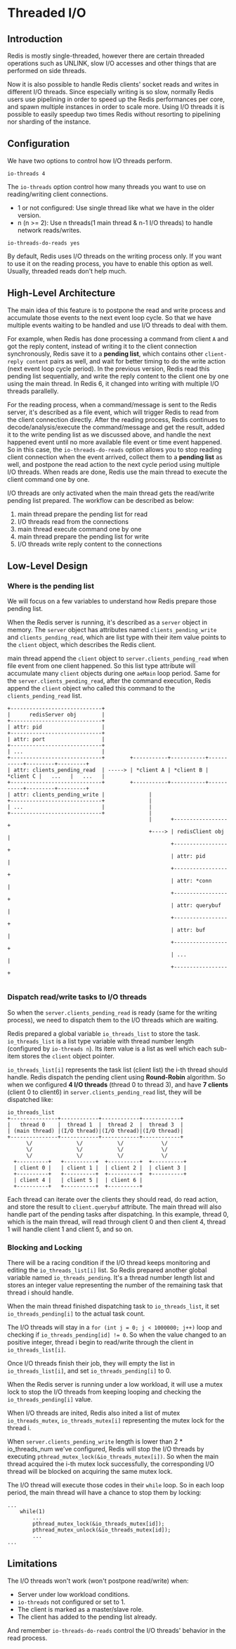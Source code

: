 # Threaded I/O
## Introduction
Redis is mostly single-threaded, however there are certain threaded operations such as UNLINK, slow I/O accesses and other things that are performed on side threads.

Now it is also possible to handle Redis clients' socket reads and writes in different I/O threads. Since especially writing is so slow, normally Redis users use pipelining in order to speed up the Redis performances per core, and spawn multiple instances in order to scale more. Using I/O threads it is possible to easily speedup two times Redis without resorting to pipelining nor sharding of the instance.

## Configuration
We have two options to control how I/O threads perform.
```
io-threads 4
```
The `io-threads` option control how many threads you want to use on reading/writing client connections.
- 1 or not configured: Use single thread like what we have in the older version.
- n (n >= 2): Use n threads(1 main thread & n-1 I/O threads) to handle network reads/writes.

```
io-threads-do-reads yes
```
By default, Redis uses I/O threads on the writing process only. If you want to use it on the reading process, you have to enable this option as well. Usually, threaded reads don't help much.

## High-Level Architecture
The main idea of this feature is to postpone the read and write process and accumulate those events to the next event loop cycle. So that we have multiple events waiting to be handled and use I/O threads to deal with them.

For example, when Redis has done processing a command from client `A` and got the reply content, instead of writing it to the client connection synchronously, Redis save it to a **pending list**, which contains other `client-reply content` pairs as well, and wait for better timing to do the write action (next event loop cycle period). In the previous version, Redis read this pending list sequentially, and write the reply content to the client one by one using the main thread. In Redis 6, it changed into writing with multiple I/O threads parallelly.

For the reading process, when a command/message is sent to the Redis server, it's described as a file event, which will trigger Redis to read from the client connection directly. After the reading process, Redis continues to decode/analysis/execute the command/message and get the result, added it to the write pending list as we discussed above, and handle the next happened event until no more available file event or time event happened. So in this case, the `io-threads-do-reads` option allows you to stop reading client connection when the event arrived, collect them to a **pending list** as well, and postpone the read action to the next cycle period using multiple I/O threads. When reads are done, Redis use the main thread to execute the client command one by one.

I/O threads are only activated when the main thread gets the read/write pending list prepared. The workflow can be described as below:

1. main thread prepare the pending list for read
2. I/O threads read from the connections
3. main thread execute command one by one
4. main thread prepare the pending list for write
5. I/O threads write reply content to the connections


## Low-Level Design
### Where is the pending list
We will focus on a few variables to understand how Redis prepare those pending list.

When the Redis server is running, it's described as a `server` object in memory. The `server` object has attributes named `clients_pending_write` and `clients_pending_read`, which are list type with their item value points to the `client` object, which describes the Redis client.

main thread append the `client` object to `server.clients_pending_read` when file event from one client happened. So this list type attribute will accumulate many `client` objects during one `aeMain` loop period. Same for the `server.clients_pending_read`, after the command execution, Redis append the `client` object who called this command to the `clients_pending_read` list.
```
+-----------------------------+
|      redisServer obj        |
+-----------------------------+
| attr: pid                   |
+-----------------------------+
| attr: port                  |
+-----------------------------+
| ...                         | 
+-----------------------------+        +-----------+-----------+-----------+---------+---------+
| attr: clients_pending_read  | -----> | *client A | *client B | *client C |   ...   |   ...   |
+-----------------------------+        +-----------+-----------+-----------+---------+---------+
| attr: clients_pending_write |              |
+-----------------------------+              |
| ...                         |              |
+-----------------------------+              |
                                             |      +-----------------+
                                             +----> | redisClient obj |
                                                    +-----------------+
                                                    | attr: pid       |
                                                    +-----------------+
                                                    | attr: *conn     |
                                                    +-----------------+
                                                    | attr: querybuf  |
                                                    +-----------------+
                                                    | attr: buf       |
                                                    +-----------------+
                                                    | ...             |
                                                    +-----------------+


```

### Dispatch read/write tasks to I/O threads
So when the `server.clients_pending_read` is ready (same for the writing process), we need to dispatch them to the I/O threads which are waiting.

Redis prepared a global variable `io_threads_list` to store the task. `io_threads_list` is a list type variable with thread number length (configured by `io-threads n`). Its item value is a list as well which each sub-item stores the `client` object pointer.

`io_threads_list[i]` represents the task list (client list) the i-th thread should handle. Redis dispatch the pending client using **Round-Robin** algorithm. So when we configured **4 I/O threads** (thread 0 to thread 3), and have **7 clients** (client 0 to client6) in `server.clients_pending_read` list, they will be dispatched like:
```
io_threads_list
+---------------+------------+------------+------------+
|   thread 0    |  thread 1  |  thread 2  |  thread 3  |
| (main thread) |(I/O thread)|(I/O thread)|(I/O thread)|
+---------------+------------+------------+------------+
      \/              \/           \/            \/        
      \/              \/           \/            \/             
      \/              \/           \/            \/        
  +----------+   +----------+  +----------+  +----------+
  | client 0 |   | client 1 |  | client 2 |  | client 3 |
  +----------+   +----------+  +----------+  +----------+
  | client 4 |   | client 5 |  | client 6 |
  +----------+   +----------+  +----------+

```

Each thread can iterate over the clients they should read, do read action, and store the result to `client.querybuf` attribute. The main thread will also handle part of the pending tasks after dispatching. In this example, thread 0, which is the main thread, will read through client 0 and then client 4, thread 1 will handle client 1 and client 5, and so on.

### Blocking and Locking
There will be a racing condition if the I/O thread keeps monitoring and editing the `io_threads_list[i]` list. So Redis prepared another global variable named `io_threads_pending`. It's a thread number length list and stores an integer value representing the number of the remaining task that thread i should handle.

When the main thread finished dispatching task to `io_threads_list`, it set `io_threads_pending[i]` to the actual task count.

The I/O threads will stay in a `for (int j = 0; j < 1000000; j++)` loop and checking if `io_threads_pending[id] != 0`. So when the value changed to an positive integer, thread i begin to read/write through the client in `io_threads_list[i]`. 

Once I/O threads finish their job, they will empty the list in `io_threads_list[i]`, and set `io_threads_pending[i]` to 0.

When the Redis server is running under a low workload, it will use a mutex lock to stop the I/O threads from keeping looping and checking the `io_threads_pending[i]` value. 

When I/O threads are inited, Redis also inited a list of mutex `io_threads_mutex`, `io_threads_mutex[i]` representing the mutex lock for the thread i.

When `server.clients_pending_write` length is lower than 2 * io_threads_num we've configured, Redis will stop the I/O threads by executing `pthread_mutex_lock(&io_threads_mutex[i])`. So when the main thread acquired the i-th mutex lock successfully, the corresponding I/O thread will be blocked on acquiring the same mutex lock. 

The I/O thread will execute those codes in their `while` loop. So in each loop period, the main thread will have a chance to stop them by locking:
```
...
    while(1)
        ...
        pthread_mutex_lock(&io_threads_mutex[id]);
        pthread_mutex_unlock(&io_threads_mutex[id]);
        ...
...
```

## Limitations
The I/O threads won't work (won't postpone read/write) when:
- Server under low workload conditions.
- `io-threads` not configured or set to 1.
- The client is marked as a master/slave role.
- The client has added to the pending list already.

And remember `io-threads-do-reads` control the I/O threads' behavior in the read process.
